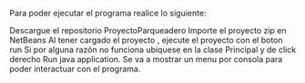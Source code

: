 Para poder ejecutar el programa realice lo siguiente:

Descargue el repositorio ProyectoParqueadero
Importe el proyecto zip en NetBeans
Al tener cargado el proyecto  , ejecute el proyecto con el boton run
Si por alguna razón no funciona ubiquese en la clase Principal y de click derecho Run java application.
Se va a mostrar un menu por consola para poder interactuar con el programa.
